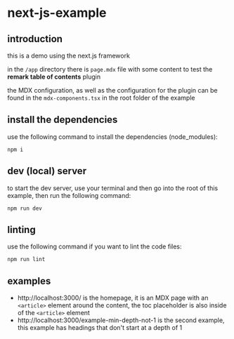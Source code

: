 # next-js-example

## introduction

this is a demo using the next.js framework

in the `/app` directory there is `page.mdx` file with some content to test the **remark table of contents** plugin

the MDX configuration, as well as the configuration for the plugin can be found in the `mdx-components.tsx` in the root folder of the example

## install the dependencies

use the following command to install the dependencies (node_modules):

`npm i`

## dev (local) server

to start the dev server, use your terminal and then go into the root of this example, then run the following command:

`npm run dev`

## linting

use the following command if you want to lint the code files:

`npm run lint`

## examples

* http://localhost:3000/ is the homepage, it is an MDX page with an `<article>` element around the content, the toc placeholder is also inside of the `<article>` element
* http://localhost:3000/example-min-depth-not-1 is the second example, this example has headings that don't start at a depth of 1

